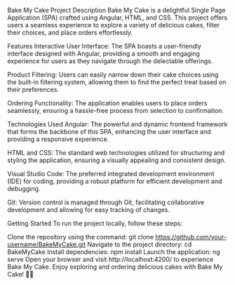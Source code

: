 Bake My Cake
Project Description
Bake My Cake is a delightful Single Page Application (SPA) crafted using Angular, HTML, and CSS. This project offers users a seamless experience to explore a variety of delicious cakes, filter their choices, and place orders effortlessly.

Features
Interactive User Interface: The SPA boasts a user-friendly interface designed with Angular, providing a smooth and engaging experience for users as they navigate through the delectable offerings.

Product Filtering: Users can easily narrow down their cake choices using the built-in filtering system, allowing them to find the perfect treat based on their preferences.

Ordering Functionality: The application enables users to place orders seamlessly, ensuring a hassle-free process from selection to confirmation.

Technologies Used
Angular: The powerful and dynamic frontend framework that forms the backbone of this SPA, enhancing the user interface and providing a responsive experience.

HTML and CSS: The standard web technologies utilized for structuring and styling the application, ensuring a visually appealing and consistent design.

Visual Studio Code: The preferred integrated development environment (IDE) for coding, providing a robust platform for efficient development and debugging.

Git: Version control is managed through Git, facilitating collaborative development and allowing for easy tracking of changes.

Getting Started
To run the project locally, follow these steps:

Clone the repository using the command: git clone https://github.com/your-username/BakeMyCake.git
Navigate to the project directory: cd BakeMyCake
Install dependencies: npm install
Launch the application: ng serve
Open your browser and visit http://localhost:4200/ to experience Bake My Cake.
Enjoy exploring and ordering delicious cakes with Bake My Cake! 🍰✨
